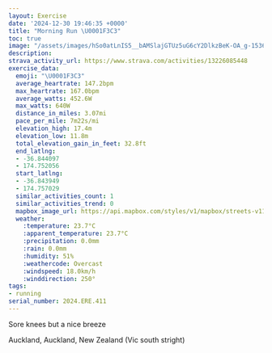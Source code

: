 ```yaml
---
layout: Exercise
date: '2024-12-30 19:46:35 +0000'
title: "Morning Run \U0001F3C3"
toc: true
image: "/assets/images/hSo0atLnIS5__bAMSlajGTUz5uG6cY2DlkzBeK-OA_g-1536x2048.jpg.jpeg"
description:
strava_activity_url: https://www.strava.com/activities/13226085448
exercise_data:
  emoji: "\U0001F3C3"
  average_heartrate: 147.2bpm
  max_heartrate: 167.0bpm
  average_watts: 452.6W
  max_watts: 640W
  distance_in_miles: 3.07mi
  pace_per_mile: 7m22s/mi
  elevation_high: 17.4m
  elevation_low: 11.8m
  total_elevation_gain_in_feet: 32.8ft
  end_latlng:
  - -36.844097
  - 174.752056
  start_latlng:
  - -36.843949
  - 174.757029
  similar_activities_count: 1
  similar_activities_trend: 0
  mapbox_image_url: https://api.mapbox.com/styles/v1/mapbox/streets-v11/static/path-5+787af2-1.0(hm%7B_Fybsi%60%40JE%40ECGCz%40%60AIXOPAn%40%40d%40DhAC%5C%40LFZZh%40TLNFNLt%40Br%40Ar%40Jv%40CNGLc%40IQ%40EHAX%40Z%3Fv%40ChA%40lBEhAKh%40MN%5DRa%40D%5DEe%40SeAk%40g%40g%40Ye%40GEWA_%40FSA_%40Po%40FeAb%40QIQESS_%40Sk%40Kk%40Ua%40YIFsAa%40K%3FENKjAHJNJN%5CBBl%40NNAn%40PLHDFBRI%7C%40WvAK%5E_%40v%40mBxDc%40hAg%40bBEJOLGL%5BlBo%40pCE%7C%40EJ%40VGdAIv%40a%40%7C%40%5Dl%40WLi%40LmAlA%5DNk%40Fi%40b%40Wh%40u%40jA%5Bl%40eChFIHE%40k%40c%40IAi%40~%40K%5Cm%40vAOZIHW%40s%40IoB%5D%7BA%5Bo%40GkB%5B%5B%3Fa%40Mo%40Ia%40Ku%40AE%40SVCLFv%40CNHt%40l%40vDVx%40n%40nAf%40v%40bAdAbAp%40JFuEsEo%40yA%5BoAWmCG%5BLg%40%40QCYBQBENIpA%3FrANjBX%5EB%60%40JhANvDp%40J%3FHCFIpEoJhAeCj%40cAJC%60%40FVFPAPGt%40i%40JCX%3FJE~A%7DA%60A%5Df%40w%40FSLk%40XqEh%40sC%5CyAJ%5DLOLYl%40kBdA%7DB),pin-s-s+e5b22e(174.75645,-36.84581),pin-s-f+89ae00(174.75078,-36.84347999999998)/auto/800x800?access_token=pk.eyJ1Ijoiam9zaGJlY2ttYW4iLCJhIjoiY205eWR2aDd1MWZ6djJrbXc4a3M0bWZleiJ9.XiG9OWkNcZk2QzjJbxLB4A
  weather:
    :temperature: 23.7°C
    :apparent_temperature: 23.7°C
    :precipitation: 0.0mm
    :rain: 0.0mm
    :humidity: 51%
    :weathercode: Overcast
    :windspeed: 18.0km/h
    :winddirection: 250°
tags:
- running
serial_number: 2024.ERE.411
---
```

Sore knees but a nice breeze

Auckland, Auckland, New Zealand (Vic south stright)
